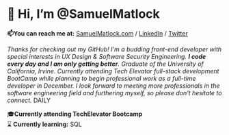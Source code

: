 # 👋 Hi, I’m @SamuelMatlock
**📫You can reach me at:** [SamuelMatlock.com](https://samuelmatlock.com) / [LinkedIn](https://linkedin.com/in/samuelmatlock/) / [Twitter](https://twitter.com/samuelmatlock)

*Thanks for checking out my GitHub! I'm a budding front-end developer with special interests in UX Design & Software Security Engineering. **I code every day and I am only getting better**. Graduate of the University of California, Irvine. Currently attending Tech Elevator full-stack development BootCamp while planning to begin professional work as a full-time developer in December. I look forward to meeting more professionals in the software engineering field and furthering myself, so please don't hesitate to connect.* DAILY

:mortar_board:**Currently attending TechElevator Bootcamp**  
 :hourglass: **Currently learning:** SQL
